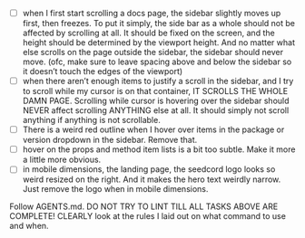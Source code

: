 - [ ] when I first start scrolling a docs page, the sidebar slightly moves up first, then freezes. To put it simply, the side bar as a whole should not be affected by scrolling at all. It should be fixed on the screen, and the height should be determined by the viewport height. And no matter what else scrolls on the page outside the sidebar, the sidebar should never move. (ofc, make sure to leave spacing above and below the sidebar so it doesn’t touch the edges of the viewport)
- [ ] when there aren’t enough items to justify a scroll in the sidebar, and I try to scroll while my cursor is on that container, IT SCROLLS THE WHOLE DAMN PAGE. Scrolling while cursor is hovering over the sidebar should NEVER affect scrolling ANYTHING else at all. It should simply not scroll anything if anything is not scrollable.
- [ ] There is a weird red outline when I hover over items in the package or version dropdown in the sidebar. Remove that.
- [ ] hover on the props and method item lists is a bit too subtle. Make it more a little more obvious.
- [ ] in mobile dimensions, the landing page, the seedcord logo looks so weird resized on the right. And it makes the hero text weirdly narrow. Just remove the logo when in mobile dimensions.

Follow AGENTS.md. DO NOT TRY TO LINT TILL ALL TASKS ABOVE ARE COMPLETE! CLEARLY look at the rules I laid out on what command to use and when.
